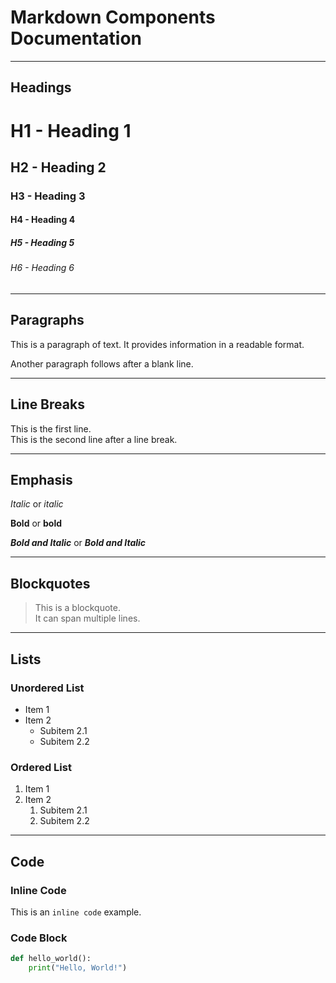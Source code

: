 # Markdown Components Documentation

---

## Headings

# H1 - Heading 1
## H2 - Heading 2
### H3 - Heading 3
#### H4 - Heading 4
##### H5 - Heading 5
###### H6 - Heading 6

---

## Paragraphs

This is a paragraph of text. It provides information in a readable format.

Another paragraph follows after a blank line.

---

## Line Breaks

This is the first line.  
This is the second line after a line break.

---

## Emphasis

*Italic* or _italic_

**Bold** or __bold__

***Bold and Italic*** or ___Bold and Italic___

---

## Blockquotes

> This is a blockquote.  
> It can span multiple lines.

---

## Lists

### Unordered List

- Item 1
- Item 2
  - Subitem 2.1
  - Subitem 2.2

### Ordered List

1. Item 1
2. Item 2
   1. Subitem 2.1
   2. Subitem 2.2

---

## Code

### Inline Code

This is an `inline code` example.

### Code Block

```python
def hello_world():
    print("Hello, World!")
